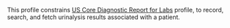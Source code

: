 This profile constrains [US Core Diagnostic Report for Labs](http://hl7.org/fhir/us/core/StructureDefinition/us-core-diagnosticreport-lab) profile, to record, search, and fetch urinalysis results associated with a patient. 